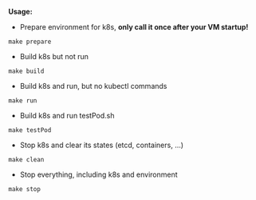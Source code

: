 **Usage:**

- Prepare environment for k8s, **only call it once after your VM startup!**
```
make prepare
```
- Build k8s but not run
```
make build
```
- Build k8s and run, but no kubectl commands
```
make run
```
- Build k8s and run testPod.sh
```
make testPod
```
- Stop k8s and clear its states (etcd, containers, ...)
```
make clean
```
- Stop everything, including k8s and environment
```
make stop
```